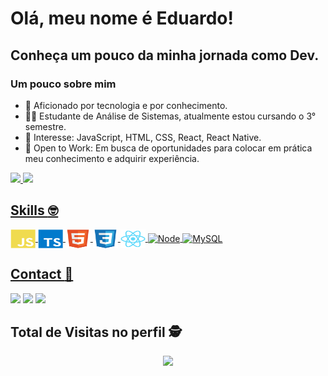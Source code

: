 # Olá, meu nome é Eduardo! 
## Conheça um pouco da minha jornada como Dev.

### Um pouco sobre mim

- 🤩 Aficionado por tecnologia e por conhecimento.
- 👨‍🎓 Estudante de Análise de Sistemas, atualmente estou cursando o 3° semestre.
- 🎯 Interesse: JavaScript, HTML, CSS, React, React Native.
- 💼 Open to Work: Em busca de oportunidades para colocar em prática meu conhecimento e adquirir experiência.

<div>
  <a href="https://github.com/EduardoFrAlmeida">
  <img height="180em" src="https://github-readme-stats.vercel.app/api?username=EduardoFrAlmeida&show_icons=true&theme=react&include_all_commits=true&count_private=true"/>
  <img height="180em" src="https://github-readme-stats.vercel.app/api/top-langs/?username=EduardoFrAlmeida&layout=compact&langs_count=7&theme=react"/>
</div>

## Skills :nerd_face:
</div>
<div style="display: inline_block">
  <img align="center" alt="Js" height="30" width="40" src="https://raw.githubusercontent.com/devicons/devicon/master/icons/javascript/javascript-plain.svg">
  <img align="center" alt="Ts" height="30" width="40" src="https://raw.githubusercontent.com/devicons/devicon/master/icons/typescript/typescript-plain.svg">
  <img align="center" alt="HTML" height="30" width="40" src="https://raw.githubusercontent.com/devicons/devicon/master/icons/html5/html5-original.svg">
  <img align="center" alt="CSS" height="30" width="40" src="https://raw.githubusercontent.com/devicons/devicon/master/icons/css3/css3-original.svg">
  <img align="center" alt="React" height="30" width="40" src="https://raw.githubusercontent.com/devicons/devicon/master/icons/react/react-original.svg"> 
 <!-- <img align="center" alt="Angular" height="30" width="40" src="https://cdn.jsdelivr.net/gh/devicons/devicon/icons/angularjs/angularjs-original.svg"> -->
  <img align="center" alt="Node" height="30" width="40" src="https://cdn.jsdelivr.net/gh/devicons/devicon/icons/nodejs/nodejs-original.svg">
  <img align="center" alt="MySQL" height="30" width="40" src="https://cdn.jsdelivr.net/gh/devicons/devicon/icons/mysql/mysql-original.svg">
 <!-- <img align="center" alt="Python" height="30" width="40" src="https://raw.githubusercontent.com/devicons/devicon/master/icons/python/python-original.svg"> -->
  
## Contact :iphone:
<div> 
   <a href = "http://api.whatsapp.com/send?phone=5519971582729"><img src="https://img.shields.io/badge/WhatsApp-25D366?style=for-the-badge&logo=whatsapp&logoColor=white" target="_blank"></a>
  <a href = "mailto:eduardofralmeida745@gmail.com"><img src="https://img.shields.io/badge/Gmail-D14836?style=for-the-badge&logo=gmail&logoColor=white" target="_blank"></a>
  <a href="https://www.linkedin.com/in/eduardo-almeida-1999-ti/" target="_blank"><img src="https://img.shields.io/badge/-LinkedIn-%230077B5?style=for-the-badge&logo=linkedin&logoColor=white" target="_blank"></a> 
  
## Total de Visitas no perfil :detective: <br>
 <p align="center"> 
   <img alingn="center" src="https://profile-counter.glitch.me/EduardoFrAlmeida/count.svg" />
